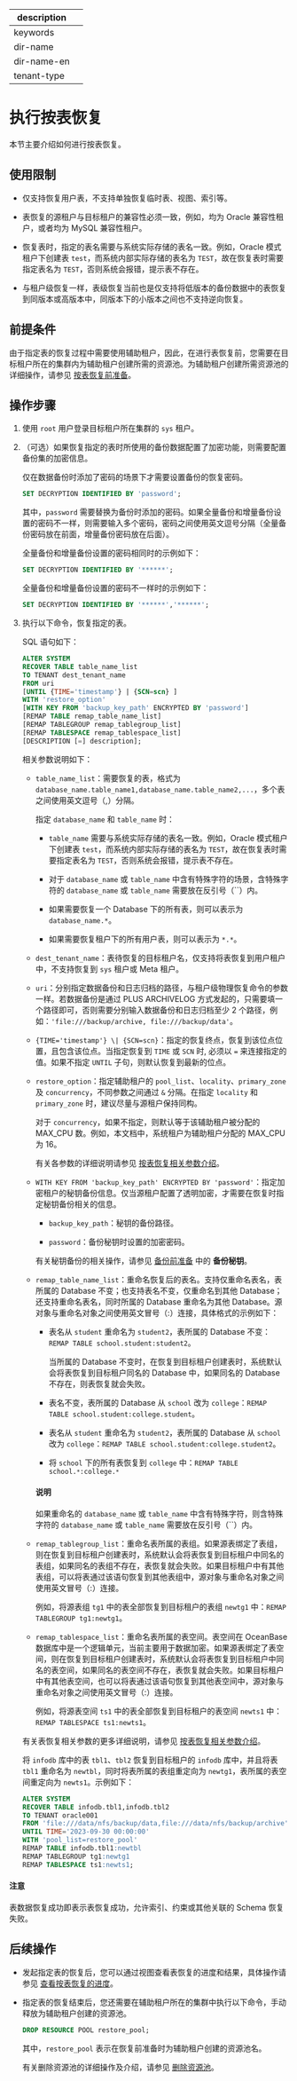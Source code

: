 |description||
|---|---|
|keywords||
|dir-name||
|dir-name-en||
|tenant-type||

# 执行按表恢复

本节主要介绍如何进行按表恢复。

## 使用限制

* 仅支持恢复用户表，不支持单独恢复临时表、视图、索引等。

* 表恢复的源租户与目标租户的兼容性必须一致，例如，均为 Oracle 兼容性租户，或者均为 MySQL 兼容性租户。

* 恢复表时，指定的表名需要与系统实际存储的表名一致。例如，Oracle 模式租户下创建表 `test`，而系统内部实际存储的表名为 `TEST`，故在恢复表时需要指定表名为 `TEST`，否则系统会报错，提示表不存在。

* 与租户级恢复一样，表级恢复当前也是仅支持将低版本的备份数据中的表恢复到同版本或高版本中，同版本下的小版本之间也不支持逆向恢复。

## 前提条件

由于指定表的恢复过程中需要使用辅助租户，因此，在进行表恢复前，您需要在目标租户所在的集群内为辅助租户创建所需的资源池。为辅助租户创建所需资源池的详细操作，请参见 [按表恢复前准备](100.preparation-before-table-recovery.md)。

## 操作步骤

1. 使用 `root` 用户登录目标租户所在集群的 `sys` 租户。

2. （可选）如果恢复指定的表时所使用的备份数据配置了加密功能，则需要配置备份集的加密信息。

   仅在数据备份时添加了密码的场景下才需要设置备份的恢复密码。

   ```sql
   SET DECRYPTION IDENTIFIED BY 'password';
   ```

   其中，`password` 需要替换为备份时添加的密码。如果全量备份和增量备份设置的密码不一样，则需要输入多个密码，密码之间使用英文逗号分隔（全量备份密码放在前面，增量备份密码放在后面）。

   全量备份和增量备份设置的密码相同时的示例如下：

   ```sql
   SET DECRYPTION IDENTIFIED BY '******';
   ```

   全量备份和增量备份设置的密码不一样时的示例如下：

   ```sql
   SET DECRYPTION IDENTIFIED BY '******','******';
   ```

4. 执行以下命令，恢复指定的表。

   SQL 语句如下：

   ```sql
   ALTER SYSTEM 
   RECOVER TABLE table_name_list 
   TO TENANT dest_tenant_name 
   FROM uri 
   [UNTIL {TIME='timestamp'} | {SCN=scn} ]
   WITH 'restore_option' 
   [WITH KEY FROM 'backup_key_path' ENCRYPTED BY 'password']
   [REMAP TABLE remap_table_name_list] 
   [REMAP TABLEGROUP remap_tablegroup_list] 
   [REMAP TABLESPACE remap_tablespace_list]
   [DESCRIPTION [=] description];
   ```

   相关参数说明如下：

   * `table_name_list`：需要恢复的表，格式为 `database_name.table_name1,database_name.table_name2,...`，多个表之间使用英文逗号（,）分隔。
   
     指定 `database_name` 和 `table_name` 时：

     * `table_name` 需要与系统实际存储的表名一致。例如，Oracle 模式租户下创建表 `test`，而系统内部实际存储的表名为 `TEST`，故在恢复表时需要指定表名为 `TEST`，否则系统会报错，提示表不存在。

     * 对于 `database_name` 或 `table_name` 中含有特殊字符的场景，含特殊字符的 `database_name` 或 `table_name` 需要放在反引号（``）内。
  
     * 如果需要恢复一个 Database 下的所有表，则可以表示为 `database_name.*`。

     * 如果需要恢复租户下的所有用户表，则可以表示为 `*.*`。

   * `dest_tenant_name`：表待恢复的目标租户名，仅支持将表恢复到用户租户中，不支持恢复到 `sys` 租户或 Meta 租户。

   * `uri`：分别指定数据备份和日志归档的路径，与租户级物理恢复命令的参数一样。若数据备份是通过 PLUS ARCHIVELOG 方式发起的，只需要填一个路径即可，否则需要分别输入数据备份和日志归档至少 2 个路径，例如：`'file:///backup/archive, file:///backup/data'`。

   * `{TIME='timestamp'} \| {SCN=scn}`：指定的恢复终点，恢复到该位点位置，且包含该位点。当指定恢复到 `TIME` 或 `SCN` 时, 必须以 `=` 来连接指定的值。如果不指定 `UNTIL` 子句，则默认恢复到最新的位点。

   * `restore_option`：指定辅助租户的 `pool_list`、`locality`、`primary_zone` 及 `concurrency`，不同参数之间通过 `&` 分隔。在指定 `locality` 和 `primary_zone` 时，建议尽量与源租户保持同构。

     对于 `concurrency`，如果不指定，则默认等于该辅助租户被分配的 MAX_CPU 数。例如，本文档中，系统租户为辅助租户分配的 MAX_CPU 为 16。

     有关各参数的详细说明请参见 [按表恢复相关参数介绍](600.parameters-of-the-table-recovery.md)。

   * `WITH KEY FROM 'backup_key_path' ENCRYPTED BY 'password'`：指定加密租户的秘钥备份信息。仅当源租户配置了透明加密，才需要在恢复时指定秘钥备份相关的信息。

     * `backup_key_path`：秘钥的备份路径。

     * `password`：备份秘钥时设置的加密密码。

     有关秘钥备份的相关操作，请参见 [备份前准备](../400.data-backup/100.preparation-before-data-backup.md) 中的 **备份秘钥**。

   * `remap_table_name_list`：重命名恢复后的表名。支持仅重命名表名，表所属的 Database 不变；也支持表名不变，仅重命名到其他 Database；还支持重命名表名，同时所属的 Database 重命名为其他 Database。源对象与重命名对象之间使用英文冒号（:）连接，具体格式的示例如下：

     * 表名从 `student` 重命名为 `student2`，表所属的 Database 不变：`REMAP TABLE school.student:student2`。

       当所属的 Database 不变时，在恢复到目标租户创建表时，系统默认会将表恢复到目标租户同名的 Database 中，如果同名的 Database 不存在，则表恢复就会失败。

     * 表名不变，表所属的 Database 从 `school` 改为 `college`：`REMAP TABLE school.student:college.student`。
     * 表名从 `student` 重命名为 `student2`，表所属的 Database 从 `school` 改为 `college`：`REMAP TABLE school.student:college.student2`。
     * 将 `school` 下的所有表恢复到 `college` 中：<code>REMAP TABLE school.`*`:college.`*`</code>

     <main id="notice" type='explain'>
     <h4>说明</h4>
     <p>如果重命名的 <code>database_name</code> 或 <code>table_name</code> 中含有特殊字符，则含特殊字符的 <code>database_name</code> 或 <code>table_name</code> 需要放在反引号（``）内。</p>
     </main>

   * `remap_tablegroup_list`：重命名表所属的表组。如果源表绑定了表组，则在恢复到目标租户创建表时，系统默认会将表恢复到目标租户中同名的表组，如果同名的表组不存在，表恢复就会失败。如果目标租户中有其他表组，可以将表通过该语句恢复到其他表组中，源对象与重命名对象之间使用英文冒号（:）连接。

     例如，将源表组 `tg1` 中的表全部恢复到目标租户的表组 `newtg1` 中：`REMAP TABLEGROUP tg1:newtg1`。

   * `remap_tablespace_list`：重命名表所属的表空间。表空间在 OceanBase 数据库中是一个逻辑单元，当前主要用于数据加密。如果源表绑定了表空间，则在恢复到目标租户创建表时，系统默认会将表恢复到目标租户中同名的表空间，如果同名的表空间不存在，表恢复就会失败。如果目标租户中有其他表空间，也可以将表通过该语句恢复到其他表空间中，源对象与重命名对象之间使用英文冒号（:）连接。

     例如，将源表空间 `ts1` 中的表全部恢复到目标租户的表空间 `newts1` 中：`REMAP TABLESPACE ts1:newts1`。

   有关表恢复相关参数的更多详细说明，请参见 [按表恢复相关参数介绍](600.parameters-of-the-table-recovery.md)。

   将 `infodb` 库中的表 `tbl1`、`tbl2` 恢复到目标租户的 `infodb` 库中，并且将表 `tbl1` 重命名为 `newtbl`，同时将表所属的表组重定向为 `newtg1`，表所属的表空间重定向为 `newts1`。示例如下：

   ```sql
   ALTER SYSTEM 
   RECOVER TABLE infodb.tbl1,infodb.tbl2 
   TO TENANT oracle001 
   FROM 'file:///data/nfs/backup/data,file:///data/nfs/backup/archive' 
   UNTIL TIME='2023-09-30 00:00:00' 
   WITH 'pool_list=restore_pool'
   REMAP TABLE infodb.tbl1:newtbl 
   REMAP TABLEGROUP tg1:newtg1
   REMAP TABLESPACE ts1:newts1;
   ```

  <main id="notice" type='notice'>
  <h4>注意</h4>
  <p>表数据恢复成功即表示表恢复成功，允许索引、约束或其他关联的 Schema 恢复失败。</p>
  </main>   
   

## 后续操作

* 发起指定表的恢复后，您可以通过视图查看表恢复的进度和结果，具体操作请参见 [查看按表恢复的进度](400.view-the-table-recovery-progress.md)。

* 指定表的恢复结束后，您还需要在辅助租户所在的集群中执行以下命令，手动释放为辅助租户创建的资源池。

    ```sql
    DROP RESOURCE POOL restore_pool;
    ```

    其中，`restore_pool` 表示在恢复前准备时为辅助租户创建的资源池名。

    有关删除资源池的详细操作及介绍，请参见 [删除资源池](../../200.tenant-management/600.common-tenant-operations/1500.resource-pool-management/600.delete-resource-pool.md)。